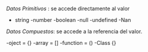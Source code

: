 *Datos Primitivos* : se accede directamente al valor
- string
-number
-boolean
-null
-undefined
-Nan

*Datos Compuestos*: se accede a la referencia del valor.

-oject = {}
-array = []
-function = ()
-Class {}

